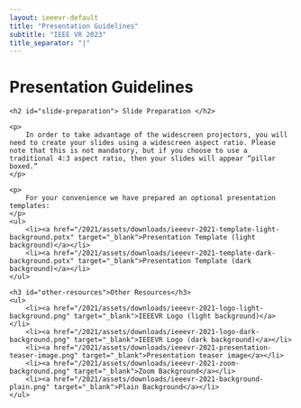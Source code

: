 ```yaml
---
layout: ieeevr-default
title: "Presentation Guidelines"
subtitle: "IEEE VR 2023"
title_separator: "|"
---
```


<div>
    <h1 id="presenter-guidelines"> Presentation Guidelines </h1>

    <h2 id="slide-preparation"> Slide Preparation </h2>

    <p>
        In order to take advantage of the widescreen projectors, you will need to create your slides using a widescreen aspect ratio. Please note that this is not mandatory, but if you choose to use a traditional 4:3 aspect ratio, then your slides will appear “pillar boxed.”
    </p>

    <p>
        For your convenience we have prepared an optional presentation templates:
    </p>
    <ul>
        <li><a href="/2021/assets/downloads/ieeevr-2021-template-light-background.potx" target="_blank">Presentation Template (light background)</a></li>
        <li><a href="/2021/assets/downloads/ieeevr-2021-template-dark-background.potx" target="_blank">Presentation Template (dark background)</a></li>
    </ul>

    <h3 id="other-resources">Other Resources</h3>
    <ul>
        <li><a href="/2021/assets/downloads/ieeevr-2021-logo-light-background.png" target="_blank">IEEEVR Logo (light background)</a></li>
        <li><a href="/2021/assets/downloads/ieeevr-2021-logo-dark-background.png" target="_blank">IEEEVR Logo (dark background)</a></li>
        <li><a href="/2021/assets/downloads/ieeevr-2021-presentation-teaser-image.png" target="_blank">Presentation teaser image</a></li>
        <li><a href="/2021/assets/downloads/ieeevr-2021-zoom-background.png" target="_blank">Zoom Background</a></li>
        <li><a href="/2021/assets/downloads/ieeevr-2021-background-plain.png" target="_blank">Plain Background</a></li>
    </ul>

</div>
